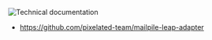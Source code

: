![Technical documentation](https://github.com/pagekite/Mailpile/wiki/images/page-technical.png)

 * https://github.com/pixelated-team/mailpile-leap-adapter